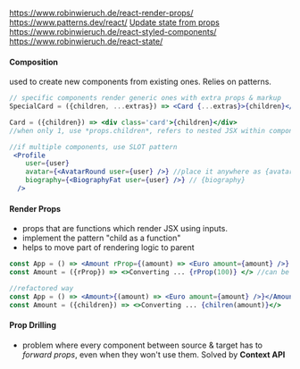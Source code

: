 https://www.robinwieruch.de/react-render-props/
https://www.patterns.dev/react/
[Update state from props](https://www.robinwieruch.de/react-derive-state-props/)
https://www.robinwieruch.de/react-styled-components/
https://www.robinwieruch.de/react-state/

#### Composition

used to create new components from existing ones. Relies on patterns. 
```jsx
// specific components render generic ones with extra props & markup
SpecialCard = ({children, ...extras}) => <Card {...extras}>{children}</Card>

Card = ({children}) => <div class='card'>{children}</div> 
//when only 1, use *props.children*, refers to nested JSX within component

//if multiple components, use SLOT pattern
 <Profile
    user={user}
    avatar={<AvatarRound user={user} />} //place it anywhere as {avatar}
    biography={<BiographyFat user={user} />} // {biography}
  />
```

#### Render Props

- props that are functions which render JSX using inputs.
- implement the pattern "child as a function"
- helps to move part of rendering logic to parent

```jsx
const App = () => <Amount rProp={(amount) => <Euro amount={amount} />} />
const Amount = ({rProp}) => <>Converting ... {rProp(100)} </> //can be state var

//refactored way
const App = () => <Amount>{(amount) => <Euro amount={amount} />}</Amount>
const Amount = ({children}) => <>Converting ... {chilren(amount)}</> 
```


#### Prop Drilling

- problem where every component between source & target has to *forward props*, even when they won't use them. Solved by **Context API**

